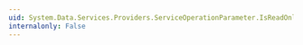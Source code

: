 ```yaml
---
uid: System.Data.Services.Providers.ServiceOperationParameter.IsReadOnly
internalonly: False
---
```

